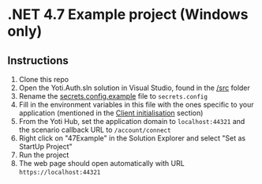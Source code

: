 # .NET 4.7 Example project (Windows only)

## Instructions
1) Clone this repo
1) Open the Yoti.Auth.sln solution in Visual Studio, found in the [/src](../../../../src) folder
1) Rename the [secrets.config.example](../../../src/Examples/Profile/47Example/secrets.config.example) file to `secrets.config`
1) Fill in the environment variables in this file with the ones specific to your application (mentioned in the [Client initialisation](#client-initialisation) section)
1) From the Yoti Hub, set the application domain to `localhost:44321` and the scenario callback URL to `/account/connect`
1) Right click on "47Example" in the Solution Explorer and select "Set as StartUp Project"
1) Run the project
1) The web page should open automatically with URL `https://localhost:44321`
